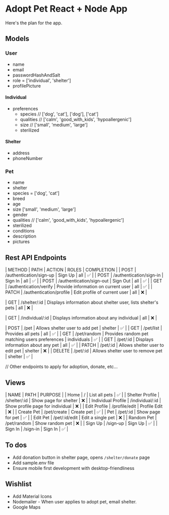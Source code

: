 # Adopt Pet React + Node App

Here's the plan for the app.

## Models

### User

- name
- email
- passwordHashAndSalt
- role = ['individual', 'shelter']
- profilePicture

#### Individual

- preferences
  - species // ['dog', 'cat'], ['dog'], ['cat']
  - qualities // ['calm', 'good_with_kids', 'hypoallergenic']
  - size // ['small', 'medium', 'large']
  - sterilized

#### Shelter

- address
- phoneNumber

### Pet

- name
- shelter
- species = ['dog', 'cat']
- breed
- age
- size ['small', 'medium', 'large']
- gender
- qualities // ['calm', 'good_with_kids', 'hypoallergenic']
- sterilized
- conditions
- description
- pictures

## Rest API Endpoints

| METHOD | PATH | ACTION | ROLES | COMPLETION |
| POST | /authentication/sign-up | Sign Up | all | ✅ |
| POST | /authentication/sign-in | Sign In | all | ✅ |
| POST | /authentication/sign-out | Sign Out | all | ✅ |
| GET | /authentication/verify | Provide information on current user | all | ✅ |
| PATCH | /authentication/profile | Edit profile of current user | all | ❌ |

<!-- | GET | /profile/:id | Displays information about any user | all | ❌ | -->

| GET | /shelter/:id | Displays information about shelter user, lists shelter's pets | all | ❌ |

| GET | /individual/:id | Displays information about any individual | all | ❌ |

| POST | /pet | Allows shelter user to add pet | shelter | ✅ |
| GET | /pet/list | Provides all pets | all | ✅ |
| GET | /pet/random | Provides random pet matching users preferences | individuals | ✅ |
| GET | /pet/:id | Displays information about any pet | all | ✅ |
| PATCH | /pet/:id | Allows shelter user to edit pet | shelter | ❌ |
| DELETE | /pet/:id | Allows shelter user to remove pet | shelter | ✅ |

// Other endpoints to apply for adoption, donate, etc...

## Views

| NAME | PATH | PURPOSE |
| Home | / | List all pets | ✅ |
| Shelter Profile | /shelter/:id | Show page for shelter | ❌ |
| Individual Profile | /individual/:id | Show profile page for individual | ❌ |
| Edit Profile | /profile/edit | Profile Edit | ❌ |
| Create Pet | /pet/create | Create pet | ✅ |
| Pet | /pet/:id | Show page for pet | ✅ |
| Edit Pet | /pet/:id/edit | Edit a single pet | ❌ |
| Random Pet | /pet/random | Show random pet | ❌ |
| Sign Up | /sign-up | Sign Up | ✅ |
| Sign In | /sign-in | Sign In | ✅ |

## To dos

- Add donation button in shelter page, opens `/shelter/donate` page
- Add sample.env file
- Ensure mobile first development with desktop-friendliness

## Wishlist

- Add Material Icons
- Nodemailer - When user applies to adopt pet, email shelter.
- Google Maps
